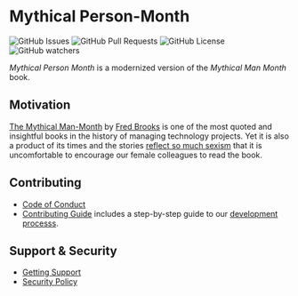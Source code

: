 # Mythical Person-Month

![GitHub Issues](https://img.shields.io/github/issues/chicks-net/mythical_person_month)
![GitHub Pull Requests](https://img.shields.io/github/issues-pr/chicks-net/mythical_person_month)
![GitHub License](https://img.shields.io/github/license/chicks-net/mythical_person_month)
![GitHub watchers](https://img.shields.io/github/watchers/chicks-net/mythical_person_month)

_Mythical Person Month_ is a modernized version of the _Mythical Man Month_ book.

## Motivation

[The Mythical Man-Month](https://en.wikipedia.org/wiki/The_Mythical_Man-Month)
by [Fred Brooks](https://en.wikipedia.org/wiki/Fred_Brooks)
is one of the most quoted and insightful books in the history of managing
technology projects.  Yet it is also a product of its times and the stories
[reflect so much sexism](https://psychsafety.com/psychological-safety-66-the-mythical-man-month/)
that it is uncomfortable to encourage our female colleagues to read the book.

## Contributing

- [Code of Conduct](.github/CODE_OF_CONDUCT.md)
- [Contributing Guide](.github/CONTRIBUTING.md) includes a step-by-step guide to our
  [development processs](.github/CONTRIBUTING.md#development-process).

## Support & Security

- [Getting Support](.github/SUPPORT.md)
- [Security Policy](.github/SECURITY.md)
